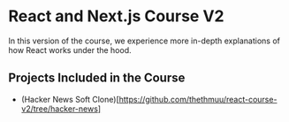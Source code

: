 # React and Next.js Course V2

In this version of the course, we experience more in-depth explanations of how React works under the hood.

## Projects Included in the Course

- (Hacker News Soft Clone)[https://github.com/thethmuu/react-course-v2/tree/hacker-news]

